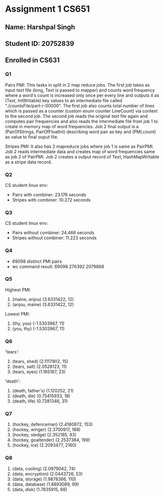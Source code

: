# Assignment 1 CS651
## Name: Harshpal Singh
## Student ID: 20752839
## Enrolled in CS631

### Q1
<p>Pairs PMI: This tasks in split in 2 map reduce jobs. The first job takes as input text file (long, Text is passed to mapper) and counts word frequency where a word's count is increased only once per every line and outputs it as (Text, IntWritable) key values to an intermediate file called "./countsFile/part-r-00000". The first job also counts total number of lines which is passed as a counter (custom enum counter LineCount) via context to the second job. The second job reads the original text file again and computes pair frequencies and also reads the intermediate file from job 1 to create in memory map of word frequencies. Job 2 final output is a (PairOfStrings, PairOfFloatInt) describing word pair as key and (PMI,count) as value to final ouput file. </p>
<p>Stripes PMI: It also has 2 mapreduce jobs where job 1 is same as PairPMI. Job 2 reads intermediate data and creates map of word frequencies same as job 2 of PairPMI. Job 2 creates a output record of Text, HashMapWritable<Text,PairOfFloatInt> as a stripe data record.</p>

### Q2
CS student linux env:
- Pairs with combiner: 23.176 seconds
- Stripes with combiner: 10.272 seconds

### Q3
CS student linux env:
- Pairs without combiner: 24.466 seconds
- Stripes without combiner: 11.223 seconds

### Q4
- 69098 distinct PMI pairs
- wc command result: 69098  276392 2079868

### Q5
Highest PMI:
1. (maine, anjou)	(3.6331422, 12)
2. (anjou, maine)	(3.6331422, 12)

Lowest PMI:
1. (thy, you)	(-1.5303967, 11)
2. (you, thy)	(-1.5303967, 11)

### Q6
'tears':
1. (tears, shed)	(2.1117902, 15)
2. (tears, salt)	(2.0528123, 11)
3. (tears, eyes)	(1.165167, 23)

'death':
1. (death, father's)	(1.120252, 21)
2. (death, die)	(0.75415933, 18)
3. (death, life)	(0.7381346, 31)

### Q7
1. (hockey, defenceman)	(2.4180872, 153)
2. (hockey, winger)	(2.3700917, 188)
3. (hockey, sledge)	(2.352185, 93)
4. (hockey, goaltender)	(2.2537384, 199)
5. (hockey, ice)	(2.2093477, 2160)

### Q8
1. (data, cooling)	(2.0979042, 74)
2. (data, encryption)	(2.0443726, 53)
3. (data, storage)	(1.9878386, 110)
4. (data, database)	(1.8893089, 99)
5. (data, disk)	(1.7835915, 68)
